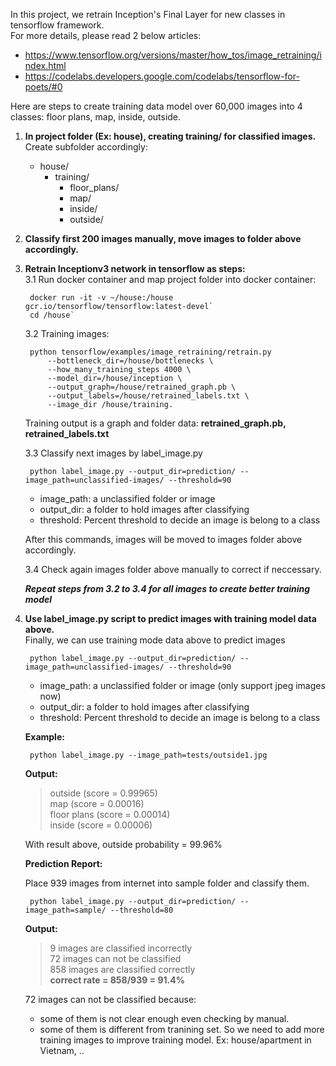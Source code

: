 In this project, we retrain Inception's Final Layer for new classes in tensorflow framework.  
For more details, please read 2 below articles:  
-   https://www.tensorflow.org/versions/master/how_tos/image_retraining/index.html  
-   https://codelabs.developers.google.com/codelabs/tensorflow-for-poets/#0

Here are steps to create training data model over 60,000 images into 4 classes:  floor plans,  map, inside, outside.  

1. **In project folder (Ex: **house**), creating training/ for classified images.**
   Create subfolder accordingly:
    + house/
        + training/
            + floor_plans/
            + map/
            + inside/
            + outside/
2.  **Classify first 200 images manually, move images to folder above accordingly.**  
3. **Retrain Inceptionv3 network in tensorflow as steps:**  
    3.1   Run docker container and map project folder into docker container:

        docker run -it -v ~/house:/house  gcr.io/tensorflow/tensorflow:latest-devel`
        cd /house`
    
    3.2 Training images:  

        python tensorflow/examples/image_retraining/retrain.py 
            --bottleneck_dir=/house/bottlenecks \  
            --how_many_training_steps 4000 \  
            --model_dir=/house/inception \  
            --output_graph=/house/retrained_graph.pb \  
            --output_labels=/house/retrained_labels.txt \  
            --image_dir /house/training.

    Training output is a graph and folder data: **retrained_graph.pb, retrained_labels.txt**  
    
    3.3 Classify next images by label_image.py
    
        python label_image.py --output_dir=prediction/ --image_path=unclassified-images/ --threshold=90  
        
    - image_path: a unclassified folder or image
    - output_dir: a folder to hold images after classifying
    - threshold: Percent threshold to decide an image is belong to a class  
    
    After this commands, images will be moved to images folder above accordingly.
    
    3.4 Check again images folder above manually to correct if neccessary.
    
    **_Repeat steps from 3.2 to 3.4 for all images to create better training model_**
   
4. **Use label_image.py script to predict images with training model data above.**  
    Finally, we can use training mode data above to predict images

        python label_image.py --output_dir=prediction/ --image_path=unclassified-images/ --threshold=90  
        
    - image_path: a unclassified folder or image (only support jpeg images now)  
    - output_dir: a folder to hold images after classifying  
    - threshold: Percent threshold to decide an image is belong to a class  
    
    **Example:**
        
        python label_image.py --image_path=tests/outside1.jpg
        
    **Output:**
    >   outside (score = 0.99965)  
    >   map (score = 0.00016)  
    >   floor plans (score = 0.00014)  
    >   inside (score = 0.00006)  

    With result above, outside probability = 99.96%
    
    **Prediction Report:**

    Place 939 images from internet into sample folder and classify them. 
        
        python label_image.py --output_dir=prediction/ --image_path=sample/ --threshold=80
        
    **Output:**
    >   9 images are classified incorrectly  
    >   72 images can not be classified  
    >   858 images are classified correctly  
    >   **correct rate = 858/939 = 91.4%**  

    72 images can not be classified because:
    - some of them is not clear enough even checking by manual.
    - some of them is different from tranining set. So we need to add more training images to improve training model. Ex: house/apartment in Vietnam, ..